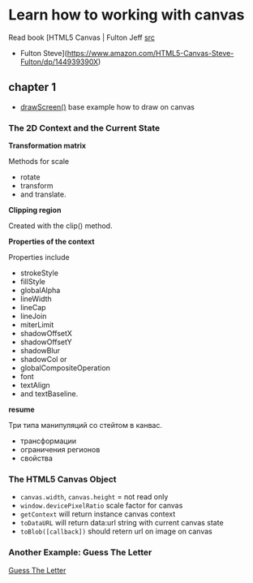 # Learn how to working with canvas

Read book [HTML5 Canvas | Fulton Jeff
[src](https://github.com/mattpardee/html5canvas)

- Fulton Steve](https://www.amazon.com/HTML5-Canvas-Steve-Fulton/dp/144939390X)

## chapter 1

- [drawScreen()](https://github.com/vaskes79/learn-canvas/commit/9398d2848856aadb6516b1b79e0e75d4a63acbe5) base example how to draw on canvas

### The 2D Context and the Current State

**Transformation matrix**

Methods for scale

- rotate
- transform
- and translate.

**Clipping region**

Created with the clip() method.

**Properties of the context**

Properties include

- strokeStyle
- fillStyle
- globalAlpha
- lineWidth
- lineCap
- lineJoin
- miterLimit
- shadowOffsetX
- shadowOffsetY
- shadowBlur
- shadowCol or
- globalCompositeOperation
- font
- textAlign
- and textBaseline.

**resume**

Три типа манипуляций со стейтом в канвас.

- трансформации
- ограничения регионов
- свойства

### The HTML5 Canvas Object

- `canvas.width`, `canvas.height` = not read only
- `window.devicePixelRatio` scale factor for canvas
- `getContext` will return instance canvas context
- `toDataURL` will return data:url string with current canvas state
- `toBlob([callback])` should retern url on image on canvas

### Another Example: Guess The Letter

[Guess The Letter](https://github.com/vaskes79/learn-canvas/commit/5b3b832f2e2cfcf8e7f8a754b7579ea9ab713dc1)
